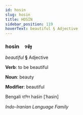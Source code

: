 ```yaml
---
id: hosin
slug: hosin
title: HOSİN
sidebar_position: 119
hoverText: beautiful § Adjective
---
```


### hosin&emsp;<span kind="abugida">ɂɐ̃ɟ</span>

*beautiful* **§** Adjective

**Verb**: to be beautiful

**Noun**: beauty

**Modifier**: beautiful

Bengali হাসিন haśin [ˈɦasin]

*Indo-Iranian Language Family*